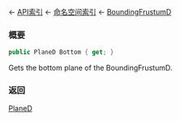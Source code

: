 ← [API索引](Api-Index) ← [命名空间索引](Namespace-Index) ← [BoundingFrustumD](VRageMath.BoundingFrustumD)

### 概要

```csharp
public PlaneD Bottom { get; }
```

Gets the bottom plane of the BoundingFrustumD.

### 返回

[PlaneD](VRageMath.PlaneD)

